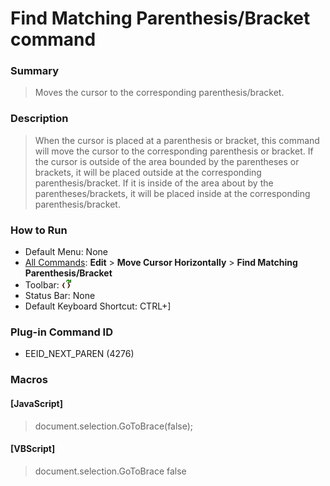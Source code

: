 # Find Matching Parenthesis/Bracket command

### Summary

> Moves the cursor to the corresponding parenthesis/bracket.

### Description

> When the cursor is placed at a parenthesis or bracket, this command will
> move the cursor to the corresponding parenthesis or bracket. If the cursor is outside of the area bounded by the parentheses or brackets, it will be placed outside at the corresponding
> parenthesis/bracket. If it is inside of the area about by the parentheses/brackets, it will be placed inside at the corresponding parenthesis/bracket.

### How to Run

- Default Menu: None
- [All Commands](../tools/all_commands): **Edit** \> **Move Cursor Horizontally**
\> **Find Matching**
**Parenthesis/Bracket**
- Toolbar: ![](../../images/nextparen.gif)
- Status Bar: None
- Default Keyboard Shortcut: CTRL+\]

### Plug-in Command ID

- EEID\_NEXT\_PAREN (4276)

### Macros

#### \[JavaScript\]

> document.selection.GoToBrace(false);

#### \[VBScript\]

> document.selection.GoToBrace false
